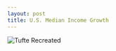 ```yaml
---
layout: post
title: U.S. Median Income Growth
---
```


<img src="/public/images/tufte/median_income.jpg" alt="Tufte Recreated" align="middle">
